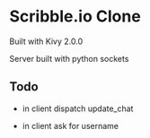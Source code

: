 # Scribble.io Clone

Built with Kivy 2.0.0

Server built with python sockets


## Todo
- in client dispatch update_chat

- in client ask for username
